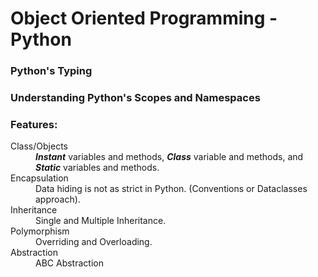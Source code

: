 # Object Oriented Programming - Python

### Python's Typing

### Understanding Python's Scopes and Namespaces

### Features:
<dl>
    <dt>Class/Objects</dt>
    <dd>
        <em><strong>Instant</strong></em> variables and methods,
        <em><strong>Class</strong></em> variable and methods, and 
        <em><strong>Static</strong></em> variables and methods.
    </dd>
    <dt>Encapsulation</dt>
    <dd>
        Data hiding is not as strict in Python. (Conventions or Dataclasses approach).
    </dd>
    <dt>Inheritance</dt>
    <dd>
        Single and Multiple Inheritance.
    </dd>
    <dt>Polymorphism</dt>
    <dd>
        Overriding and Overloading.
    </dd>
    <dt>Abstraction</dt>
    <dd>
        ABC Abstraction
    </dd>
</dl>